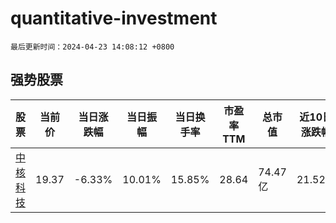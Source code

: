 # quantitative-investment

`最后更新时间：2024-04-23 14:08:12 +0800`

## 强势股票

|股票|当前价|当日涨跌幅|当日振幅|当日换手率|市盈率TTM|总市值|近10日涨跌幅|
|----|----|----|----|----|----|----|----|
|[中核科技](https://xueqiu.com/S/SZ000777)|19.37|-6.33%|10.01%|15.85%|28.64|74.47亿|21.52%|
